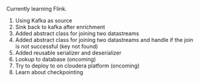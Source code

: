 Currently learning Flink.
1. Using Kafka as source
2. Sink back to kafka after enrichment
3. Added abstract class for joining two datastreams
4. Added abstract class for joining two datastreams and handle if the join is not successful (key not found)
5. Added reusable serializer and deserializer 
6. Lookup to database (oncoming)
7. Try to deploy to on cloudera platform (oncoming)
8. Learn about checkpointing 
